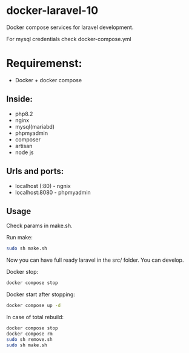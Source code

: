 # docker-laravel-10

Docker compose services for laravel development. 

For mysql credentials check docker-compose.yml 

# Requiremenst:
* Docker + docker compose

## Inside:
* php8.2
* nginx
* mysql(mariabd)
* phpmyadmin
* composer
* artisan
* node js

## Urls and ports:
* localhost (:80) - ngnix
* localhost:8080 - phpmyadmin

## Usage
Check params in make.sh.

Run make:
```bash
sudo sh make.sh
```

Now you can have full ready laravel in the src/ folder. You can develop.

Docker stop:
```bash
docker compose stop
```
Docker start after stopping:
```bash
docker compose up -d
```

In case of total rebuild:
```bash
docker compose stop
docker compose rm
sudo sh remove.sh
sudo sh make.sh
```
